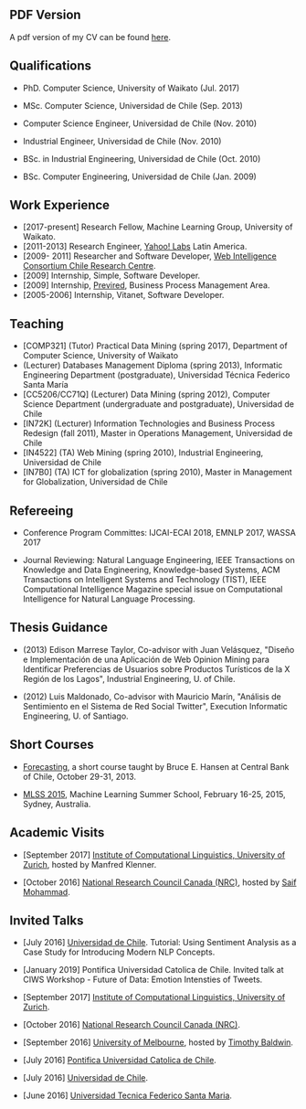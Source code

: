 
## PDF Version

A pdf version of my CV can be found [here](documents/cvenglish.pdf).

## Qualifications

* PhD. Computer Science, University of Waikato (Jul. 2017)

* MSc. Computer Science, Universidad de Chile (Sep. 2013)

* Computer Science Engineer, Universidad de Chile (Nov. 2010)

* Industrial Engineer, Universidad de Chile (Nov. 2010)

* BSc. in Industrial Engineering, Universidad de Chile (Oct. 2010)

* BSc. Computer Engineering, Universidad de Chile (Jan. 2009)

## Work Experience

* [2017-present] Research Fellow, Machine Learning Group, University of Waikato.
* [2011-2013] Research Engineer, [Yahoo! Labs](https://research.yahoo.com/) Latin America.  
* [2009- 2011] Researcher and Software Developer, [Web Intelligence Consortium Chile Research Centre](http://wi.dii.uchile.cl).
* [2009] Internship, Simple, Software Developer. 
* [2009] Internship, [Previred](http://www.previred.com), Business Process Management Area. 
* [2005-2006] Internship, Vitanet, Software Developer.  



##  Teaching

* [COMP321] (Tutor) Practical Data Mining (spring 2017), Department of Computer Science, University of Waikato
* (Lecturer) Databases Management Diploma (spring 2013), Informatic Engineering Department (postgraduate), Universidad Técnica Federico Santa María
* [CC5206/CC71Q] (Lecturer) Data Mining (spring 2012), Computer Science Department (undergraduate and postgraduate), Universidad de Chile
* [IN72K] (Lecturer) Information Technologies and Business Process Redesign (fall 2011), Master in Operations Management, Universidad de Chile
* [IN4522] (TA) Web Mining (spring 2010), Industrial Engineering, Universidad de Chile
* [IN7B0] (TA) ICT for globalization (spring 2010), Master in Management for Globalization, Universidad de Chile

## Refereeing

* Conference Program Committes: IJCAI-ECAI 2018, EMNLP 2017, WASSA 2017

* Journal Reviewing: Natural Language Engineering, IEEE Transactions on Knowledge and Data Engineering, Knowledge-based Systems, ACM Transactions on Intelligent Systems and Technology (TIST), IEEE Computational Intelligence Magazine special issue on Computational Intelligence for Natural Language Processing.

## Thesis Guidance

* (2013) Edison Marrese Taylor, Co-advisor with Juan Velásquez, "Diseño e Implementación de una Aplicación de Web Opinion Mining para Identificar Preferencias de Usuarios sobre Productos Turísticos de la X Región de los Lagos", Industrial Engineering, U. of Chile.

* (2012) Luis Maldonado, Co-advisor with Mauricio Marín, "Análisis de Sentimiento en el Sistema de Red Social Twitter", Execution Informatic Engineering, U. of Santiago.

## Short Courses

* [Forecasting](http://www.ssc.wisc.edu/~bhansen/cbc/), a short course taught by Bruce E. Hansen at Central Bank of Chile, October 29-31, 2013.

* [MLSS 2015](http://rp-www.cs.usyd.edu.au/~mlss/), Machine Learning Summer School, February 16-25, 2015, Sydney, Australia.

##  Academic Visits

* [September 2017] [Institute of Computational Linguistics, University of Zurich](http://www.cl.uzh.ch/en.html), hosted by Manfred Klenner.

* [October 2016] [National Research Council Canada (NRC)](http://www.nrc-cnrc.gc.ca/eng/index.html), hosted by [Saif Mohammad](http://saifmohammad.com/).

## Invited Talks

* [July 2016] [Universidad de Chile](https://www.dcc.uchile.cl/tutorial__using_sentiment_analysis_as_a_case_study_for_introducing_modern_nlp__concepts). Tutorial: Using Sentiment Analysis as a Case Study for Introducing Modern NLP Concepts.

* [January 2019] Pontifica Universidad Catolica de Chile. Invited talk at CIWS Workshop - Future of Data: Emotion Intensties of Tweets.

* [September 2017] [Institute of Computational Linguistics, University of Zurich](http://www.cl.uzh.ch/en.html).

* [October 2016] [National Research Council Canada (NRC)](http://www.nrc-cnrc.gc.ca/eng/index.html).

* [September 2016] [University of Melbourne](http://www.cis.unimelb.edu.au/), hosted by [Timothy Baldwin](http://people.eng.unimelb.edu.au/tbaldwin/).

* [July 2016] [Pontifica Universidad Catolica de Chile](http://www.ing.uc.cl/ciencia-de-la-computacion/charla-1-de-julio-socvis-dcc-uc/).

* [July 2016] [Universidad de Chile](http://www.dcc.uchile.cl/charla_acquiring_and_exploiting_lexical_knowledge_for_twitter_sentiment_analysis).

* [June 2016] [Universidad Tecnica Federico Santa Maria](https://www.inf.utfsm.cl/eventos/evento/18-coloquio-acquiring-and-exploiting-lexical-knowledge-fortwitter-sentiment-analysis).

